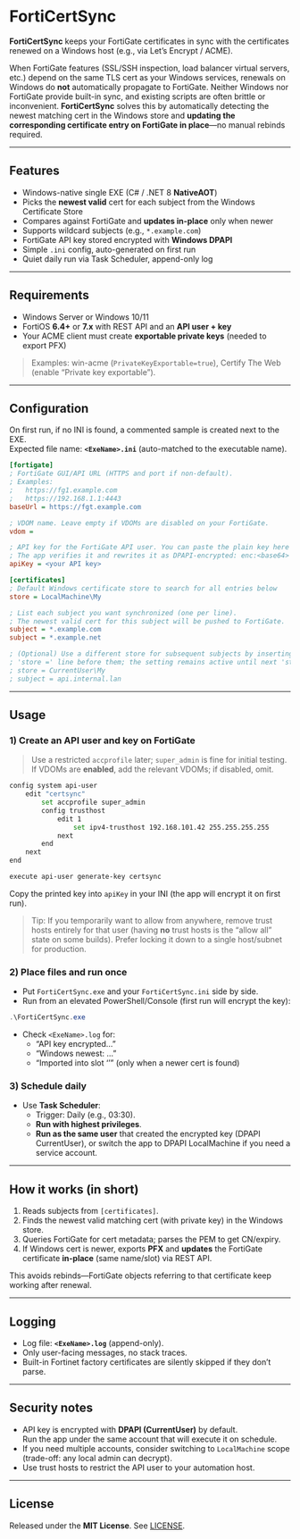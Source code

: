 # FortiCertSync

**FortiCertSync** keeps your FortiGate certificates in sync with the certificates renewed on a Windows host (e.g., via Let’s Encrypt / ACME).

When FortiGate features (SSL/SSH inspection, load balancer virtual servers, etc.) depend on the same TLS cert as your Windows services, renewals on Windows do **not** automatically propagate to FortiGate. Neither Windows nor FortiGate provide built-in sync, and existing scripts are often brittle or inconvenient. **FortiCertSync** solves this by automatically detecting the newest matching cert in the Windows store and **updating the corresponding certificate entry on FortiGate in place**—no manual rebinds required.

---

## Features

- Windows-native single EXE (C# / .NET 8 **NativeAOT**)
- Picks the **newest valid** cert for each subject from the Windows Certificate Store
- Compares against FortiGate and **updates in-place** only when newer
- Supports wildcard subjects (e.g., `*.example.com`)
- FortiGate API key stored encrypted with **Windows DPAPI**
- Simple `.ini` config, auto-generated on first run
- Quiet daily run via Task Scheduler, append-only log

---

## Requirements

- Windows Server or Windows 10/11
- FortiOS **6.4+** or **7.x** with REST API and an **API user + key**
- Your ACME client must create **exportable private keys** (needed to export PFX)

> Examples: win-acme (`PrivateKeyExportable=true`), Certify The Web (enable “Private key exportable”).

---

## Configuration

On first run, if no INI is found, a commented sample is created next to the EXE.  
Expected file name: **`<ExeName>.ini`** (auto-matched to the executable name).

```ini
[fortigate]
; FortiGate GUI/API URL (HTTPS and port if non-default).
; Examples:
;   https://fg1.example.com
;   https://192.168.1.1:4443
baseUrl = https://fgt.example.com

; VDOM name. Leave empty if VDOMs are disabled on your FortiGate.
vdom =

; API key for the FortiGate API user. You can paste the plain key here on first run.
; The app verifies it and rewrites it as DPAPI-encrypted: enc:<base64>
apiKey = <your API key>

[certificates]
; Default Windows certificate store to search for all entries below
store = LocalMachine\My

; List each subject you want synchronized (one per line).
; The newest valid cert for this subject will be pushed to FortiGate.
subject = *.example.com
subject = *.example.net

; (Optional) Use a different store for subsequent subjects by inserting another
; 'store =' line before them; the setting remains active until next 'store =' line.
; store = CurrentUser\My
; subject = api.internal.lan
```

---

## Usage

### 1) Create an API user and key on FortiGate

> Use a restricted `accprofile` later; `super_admin` is fine for initial testing.  
> If VDOMs are **enabled**, add the relevant VDOMs; if disabled, omit.

```bash
config system api-user
    edit "certsync"
        set accprofile super_admin
        config trusthost
            edit 1
                set ipv4-trusthost 192.168.101.42 255.255.255.255
            next
        end
    next
end

execute api-user generate-key certsync
```

Copy the printed key into `apiKey` in your INI (the app will encrypt it on first run).

> Tip: If you temporarily want to allow from anywhere, remove trust hosts entirely for that user (having **no** trust hosts is the “allow all” state on some builds). Prefer locking it down to a single host/subnet for production.

### 2) Place files and run once

- Put `FortiCertSync.exe` and your `FortiCertSync.ini` side by side.
- Run from an elevated PowerShell/Console (first run will encrypt the key):

```powershell
.\FortiCertSync.exe
```

- Check `<ExeName>.log` for:
  - “API key encrypted…”
  - “Windows newest: …”
  - “Imported into slot ‘<name>’” (only when a newer cert is found)

### 3) Schedule daily

- Use **Task Scheduler**:
  - Trigger: Daily (e.g., 03:30).
  - **Run with highest privileges**.
  - **Run as the same user** that created the encrypted key (DPAPI CurrentUser), or switch the app to DPAPI LocalMachine if you need a service account.

---

## How it works (in short)

1. Reads subjects from `[certificates]`.
2. Finds the newest valid matching cert (with private key) in the Windows store.
3. Queries FortiGate for cert metadata; parses the PEM to get CN/expiry.
4. If Windows cert is newer, exports **PFX** and **updates** the FortiGate certificate **in-place** (same name/slot) via REST API.

This avoids rebinds—FortiGate objects referring to that certificate keep working after renewal.

---

## Logging

- Log file: **`<ExeName>.log`** (append-only).
- Only user-facing messages, no stack traces.
- Built-in Fortinet factory certificates are silently skipped if they don’t parse.

---

## Security notes

- API key is encrypted with **DPAPI (CurrentUser)** by default.  
  Run the app under the same account that will execute it on schedule.
- If you need multiple accounts, consider switching to `LocalMachine` scope (trade-off: any local admin can decrypt).
- Use trust hosts to restrict the API user to your automation host.

---

## License

Released under the **MIT License**. See [LICENSE](LICENSE).


